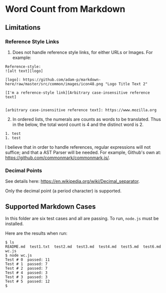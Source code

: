 # Word Count from Markdown

## Limitations

### Reference Style Links

1. Does not handle reference style links, for either URLs or Images. For example:
```
Reference-style: 
![alt text][logo]

[logo]: https://github.com/adam-p/markdown-here/raw/master/src/common/images/icon48.png "Logo Title Text 2"

[I'm a reference-style link][Arbitrary case-insensitive reference text]


[arbitrary case-insensitive reference text]: https://www.mozilla.org
```

2. In ordered lists, the numerals are counts as words to be translated. Thus in the below, the total word count is 4 and the distinct word is 2.
```
1. test
1. test
```

I believe that in order to handle references, regular expressions will not suffice;
and that a AST Parser will be needed. For example, Github's own at:
https://github.com/commonmark/commonmark.js/.




### Decimal Points

See details here: https://en.wikipedia.org/wiki/Decimal_separator.

Only the decimal point (a period character) is supported.

## Supported Markdown Cases

In this folder are six test cases and all are passing. To run, `node.js` must be installed.

Here are the results when run:
```
$ ls
README.md  test1.txt  test2.md  test3.md  test4.md  test5.md  test6.md  wc.js
$ node wc.js
Test # 0  passed: 11
Test # 1  passed: 7
Test # 2  passed: 7
Test # 4  passed: 3
Test # 3  passed: 3
Test # 5  passed: 12
$ 
```
